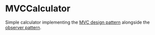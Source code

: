 # MVCCalculator

Simple calculator implementing the [MVC design pattern](https://en.wikipedia.org/wiki/Model%E2%80%93view%E2%80%93controller) alongside the [observer pattern](https://en.wikipedia.org/wiki/Observer_pattern).

